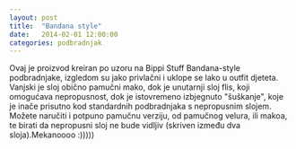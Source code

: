 ```yaml
---
layout: post
title:  "Bandana style"
date:   2014-02-01 12:00:00
categories: podbradnjak
---
```


Ovaj je proizvod kreiran po uzoru na Bippi Stuff Bandana-style podbradnjake, izgledom su jako privlačni i uklope se lako u outfit djeteta. Vanjski je sloj obično pamučni mako, dok je unutarnji sloj flis, koji omogućava nepropusnost, dok je istovremeno izbjegnuto "šuškanje", koje je inače prisutno kod standardnih podbradnjaka s nepropusnim slojem. Možete naručiti i potpuno pamučnu verziju, od pamučnog velura, ili makoa, te birati da nepropusni sloj ne bude vidljiv (skriven između dva sloja).Mekanoooo :)))))
